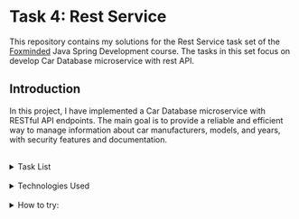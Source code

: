 # Task 4: Rest Service

This repository contains my solutions for the Rest Service task set of the [Foxminded](https://foxminded.ua/) Java Spring Development course. The tasks in this set focus on develop Car Database microservice with rest API.

## Introduction

In this project, I have implemented a Car Database microservice with RESTful API endpoints. The main goal is to provide a reliable and efficient way to manage information about car manufacturers, models, and years, with security features and documentation.



<br>
<details>
<summary>Task List</summary>
<br>


<br>
<details>
  <summary>Task 4.1 Planning: Car Database</summary>
  <br>

Important: In the next series of tasks you're going to develop Car Database microservice with rest API, make sure to give repo a meaningful name (ex. car-rest-service)

**Assignment**

Analyze and decompose Car DB Reset service  (create UML class diagram for application) based on attached csv data.

Decompose provided data into db entities
</details>

<details>
  <summary>Task 4.2 Create RestApi endpoints</summary>
  <br>
  
**Assignment**

1.  Create new Spring Boot project using [Initializer](https://start.spring.io/) with dependencies:

*   **Spring Web** (Build web, including RESTful, applications using Spring MVC. Uses Apache Tomcat as the default embedded container.)
*   **Spring Data JPA** (Persist data in SQL stores with Java Persistence API using Spring Data and Hibernate.)
*   **Flyway Migration** (Version control for your database so you can migrate from any version (incl. an empty database) to the latest version of the schema.)
*   **H2 Database** or **PostgreSQL** Driver of your choice

2.  Create model and schema initalizing sql migration script according with your UML diagrama
3.  Create JPA repositories and service layer with base CRUD operations
4.  Following best practices on RestAPI design - implement required endpoints to manage API model  
    *   Implement create/update/list/delete operations for provided data
        *   manufacturers
        *   manufacturers/model
        *   manufacturers/model/year  
            ex: \`POST /api/v1/manufacturers/toyota/models/corolla/2001\`
    *   Implement search endpoint with parameters like \`manufacturer\` ,'model', 'minYear', 'maxYear, 'category'  
        ex: \`GET /api/v1/cars?manufacturer=mercedes&minYear=2005\`
    *   all list endpoints should support pagination and sorting
5.  Cover controllers with tests
6.  Add additional components tests if required
</details>

<br>
<details>
  <summary>Task 4.3 Adding Security</summary>
  <br>
  
**Assignment**  
  
Add security to your service, so that  

*   GET requests accessible for all users
*   POST requests - only authorized users.

Consult with mentor and add secure your create/update/delete endpoints with Auth0 or KeyCloak  
  

*   Follow [tutorial](https://auth0.com/blog/spring-boot-authorization-tutorial-secure-an-api-java/) to secure your endpoints with Auth0 
*   Follow [tutorial](https://docs.codenow.com/docs/java-spring-boot-complex-examples/secured-spring-boot-rest-api-with-keycloak) to secure your endpoints with KeyCloak
 
</details>


<br>
<details>
  <summary>Task 4.4 OpenApi V3</summary>
  <br>
 
**Assignment**

1.  Add [SpringDocV2](https://springdoc.org "https://springdoc.org") to your project.
2.  Annotate classes with [OpenApi annotations](https://www.baeldung.com/spring-rest-openapi-documentation)  
    
3.  [Make sure](https://stackoverflow.com/a/59898875) that generated spec include your JWT security scheme
 
</details>
<br>
<details>
  <summary>Task 4.5 Dockerization</summary>
  <br>
  
**Assignment**

1.  [Create docker image](https://spring.io/guides/topicals/spring-boot-docker/ "https://spring.io/guides/topicals/spring-boot-docker/") for your rest service app
2.  [Create docker-compose file](https://www.baeldung.com/spring-boot-postgresql-docker) to include all required infrastructure to run your service app
 
</details>
</details>
<br>
<details>
  <summary>Technologies Used</summary>
  <br>
  
### The project is built using the following Technologies and Dependencies

- **Spring Boot:** 2.7.16
- **Java:** 1.8

#### Dependencies

- **Spring Boot Dependencies:**
  - spring-boot-starter-data-jpa
  - spring-boot-starter-thymeleaf
  - spring-boot-starter-web
  - spring-boot-starter-tomcat (provided scope)
  - spring-boot-starter-security
  - spring-boot-starter-test

- **Database and Persistence Dependencies:**
  - flyway-core
  - postgresql (runtime scope)

- **Additional Libraries:**
  - lombok (optional)
  - bson
  - commons-csv (version 1.10.0)

- **Security Dependencies:**
  - spring-security-config
  - spring-security-test (test scope)

- **Testing Dependencies:**
  - junit-jupiter (test scope)
  - testcontainers-bom (imported from org.testcontainers)
  - mockito-inline (test scope)

- **OpenAPI and Documentation Dependencies:**
  - springdoc-openapi-ui (version 1.7.0)
  - springdoc-openapi-webmvc-core (version 1.7.0)
  - springdoc-openapi-webflux-ui (version 1.7.0)
  - springdoc-openapi-hateoas (version 1.7.0)
  - springdoc-openapi-data-rest (version 1.7.0)
  - springdoc-openapi-security (version 1.7.0)
  - springdoc-openapi-javadoc (version 1.7.0)

- **Other Dependencies:**
  - spring-security-oauth2-resource-server
  - spring-security-oauth2-jose
</details>
<br>
<details>
  <summary>How to try:</summary>
  <br>


To try this project, you'll need to have [Docker](https://www.docker.com/get-started/) and [Git](https://git-scm.com/book/en/v2/Getting-Started-Installing-Git) installed. Follow the instructions below:

  1. Clone this repository:
      ```
      git clone https://github.com/ZakharKP/learning_foxminded_spring_taskset4.git
      ```

  2. Navigate to the directory with the project:
  
      ```
      cd <path to project dir>/task4_rest_service
      ```
      (probably)
      ```
      cd learning_foxminded_spring_taskset4/task4_rest_service
      ```

  3. Run Docker Compose:
      ```
      docker-compose up
      ```
      (or)
      ```
      sudo docker-compose up
      ```

  4. After the app is running, you can use your browser to access the documentation at [Swagger UI: http://localhost:8080/swagger-ui/index.html](http://localhost:8080/swagger-ui/index.html).

  5. You can also try sending requests to `localhost:8080` using tools like [Insomnia](https://insomnia.rest/) or [Postman](https://www.postman.com/) or any other REST API client.

<details><summary>Settings for autorised requests(tested with insomnia and postman):</summary>

- Grant type: Client Credentals
- Access Token URL: https://dev-svkj8psj3uogwg2e.eu.auth0.com/oauth/token
- Client ID: BXupNE2xrxZutuNCGAaPB3qX6UfX0XX7
- Client Secret: 1M1A8M0hRROxS_JU6HWNmZdrxg_63OYoJlGp4pmgyKjyKad2npU6WA5RRjg6LTml
- Audience: https://quickstarts/api
</details>
